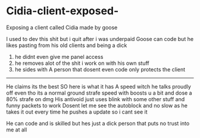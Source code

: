 # Cidia-client-exposed-

Exposing a client called Cidia made by goose 

I used to dev this shit but i quit after i was underpaid Goose can code but he likes pasting from his old clients and being a dick
1. he didnt even give me panel access
2. he removes alot of the shit i work on with his own stuff 
3. he sides with A person that dosent even code only protects the client
-------------------------------------------------------------------------------------------------------------
He claims its the best SO here is what it has 
A speed witch he talks proudly off even tho its a normal ground strafe speed with boosts u a bit and dose a 80% strafe on dmg
His antivoid just uses blink with some other stuff and funny packets to work 
Dosent let me see the autoblock and no slow as he takes it out every time he pushes a update so i cant see it 

He can code and is skilled but hes just a dick person that puts no trust into me at all 


